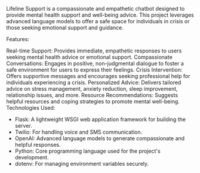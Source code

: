 Lifeline Support is a compassionate and empathetic chatbot designed to provide mental health support and well-being advice. This project leverages advanced language models to offer a safe space for individuals in crisis or those seeking emotional support and guidance.

Features:

Real-time Support: Provides immediate, empathetic responses to users seeking mental health advice or emotional support.
Compassionate Conversations: Engages in positive, non-judgmental dialogue to foster a safe environment for users to express their feelings.
Crisis Intervention: Offers supportive messages and encourages seeking professional help for individuals experiencing a crisis.
Personalized Advice: Delivers tailored advice on stress management, anxiety reduction, sleep improvement, relationship issues, and more.
Resource Recommendations: Suggests helpful resources and coping strategies to promote mental well-being.
Technologies Used:

- Flask: A lightweight WSGI web application framework for building the server.
- Twilio: For handling voice and SMS communication.
- OpenAI: Advanced language models to generate compassionate and helpful responses.
- Python: Core programming language used for the project's development.
- dotenv: For managing environment variables securely.
